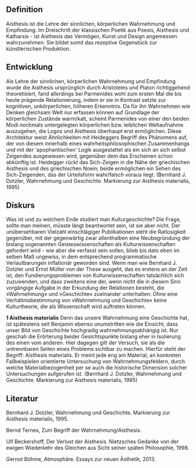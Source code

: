 ## Definition

Aisthesis ist die Lehre der sinnlichen, körperlichen Wahrnehmung und
Empfindung. Im Dreischritt der klassischen Poetik aus Poesis, Aisthesis
und Katharsis - ist Aisthesis das Vermögen, Kunst und Design angemessen
wahrzunehmen. Sie bildet somit das rezeptive Gegenstück zur
künstlerischen Produktion.

## Entwicklung

Als Lehre der sinnlichen, körperlichen Wahrnehmung und Empfindung wurde
die Aisthesis ursprünglich durch Aristoteles und Platon richtiggehend
theoretisiert, fand allerdings bei Parmenides wohl zum ersten Mal die
bis heute prägende Relationierung, indem er sie in Kontrast setzte zur
kognitiven, unkörperlichen, höheren Erkenntnis. Da für ihn Wahrnehmen
wie Denken gleichsam Welt nur erfassen können auf Grundlage der
körperlichen Zustände warm/kalt, scheint Parmenides von einer den beiden
Modi nochmals untergelegten körperlichen bzw. leiblichen Weltaufnahme
auszugehen, die Logos und Aisthesis überhaupt erst ermöglichen. Diese
Architektur weist Ähnlichkeiten mit Heideggers Begriff des Phänomens
auf, der von diesem innerhalb eines wahrheitsphilosophischen
Zusammenhangs und mit der 'apophantischen' Logik ausgestattet als ein
sich an sich selbst Zeigendes ausgewiesen wird, gegenüber dem das
Erscheinen schon abkünftig ist. Heidegger rückt das Sich-Zeigen in die
Nähe der griechischen Aisthesis und des griechischen Noein; beide
ermöglichen ein Sehen des Sich-Zeigenden, das der Urteilsform
wahr/falsch voraus liegt. (Bernhard J. Dotzler, Wahrnehmung und
Geschichte. Markierung zur Aisthesis materialis, 1995)

## Diskurs

Was ist und zu welchem Ende studiert man Kulturgeschichte? Die Frage,
sollte man meinen, müsste längt beantwortet sein, ist sie aber nicht.
Der unübersehbaren Vielzahl einschlägiger Publikationen steht die
Ratlosigkeit gegenüber, mit der gegenwärtig zwar allenthalben eine
Neubegründung der bislang sogenannten Geisteswissenschaften als
Kulturwissenschaften gefordert wird - wie aber die verfasst sein sollen,
blieb bis dato eben im selben Maß ungewiss, in dem entsprechend
programmatische Verlautbarungen inflationär geworden sind. Wenn man wie
Bernhard J. Dotzler und Ernst Müller von der These ausgeht, das es
erstens an der Zeit ist, den Fundierungsproblemen von
Kulturwissenschaften tatsächlich sich zuzuwenden, und dass zweitens eine
der, wenn nicht die in diesem Sinn vorgängige Aufgabe in der Erkundung
der Relationen besteht, die »Wahrnehmung« und »Geschichte« zueinander
unterhalten: Ohne eine Verhältnisbestimmung von »Wahrnehmung und
Geschichte« keine Kulturtheorie, die als Wissenschaft wird auftreten
können.

**1 Aisthesis materialis** Denn das unsere Wahrnehmung eine Geschichte
hat, ist spätestens seit Benjamin ebenso unumstritten wie die Einsicht,
dass unser Bild von Geschichte hochgradig wahrnehmungsabhängig ist. Nur
geschah die Erörterung beider Gesichtspunkte bislang eher in Isolierung
des einen vom anderen. Hier dagegen gilt der Versuch, sie als die
untrennbaren Seiten eines Problems sichtbar zu machen. Hierfür steht
der Begriff: Aisthesis materialis. Er meint jede eng am Material, an
konkreten Fallbeispielen orientierte Untersuchung von
Wahrnehmungsfeldern, durch welche Materialbezogenheit per se auch die
historische Dimension solcher Untersuchungen aufgerufen ist. (Bernhard
J. Dotzler, Wahrnehmung und Geschichte. Markierung zur Aisthesis
materialis, 1995)

## Literatur

Bernhard J. Dotzler, Wahrnehmung und Geschichte. Markierung zur
Aisthesis materialis, 1995.

Bernd Ternes, Zum Begriff der Wahrnehmung/Aisthesis.

Ulf Beckershoff, Der Verlust der Aisthesis. Nietzsches Gedanke von der
ewigen Wiederkehr des Gleichen aus Sicht seiner späten Philosophie,
1998.

Gernot Böhme, Atmosphäre. Essays zur neuen Ästhetik, 2013.